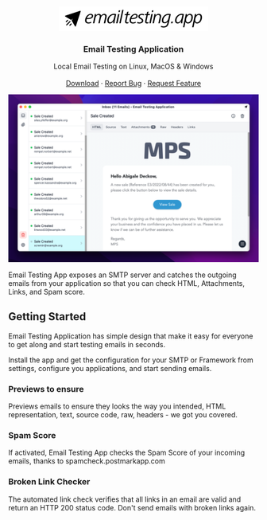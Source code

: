 <!-- Email Testing Application -->
<br />
<div align="center">
  <a href="https://github.com/tecdiary/EmailTestingApp">
    <img src="images/logo.svg" alt="ETA" width="300" height="50">
  </a>

<h3 align="center">Email Testing Application</h3>

  <p align="center">
    Local Email Testing on Linux, MacOS & Windows
    <br />
    <br />
    <a href="https://tecdiary.net/download/email-testing-app">Download</a>
    ·
    <a href="https://github.com/Tecdiary/EmailTestingApp/issues/new">Report Bug</a>
    ·
    <a href="https://github.com/Tecdiary/EmailTestingApp/discussions/new?category=general">Request Feature</a>
    <!-- ·
    <a href="https://github.com/Tecdiary/EmailTestingApp/discussions/new?category=ideas">Share Idea</a> -->
  </p>
</div>

[![App Screenshot](images/screenshot.png "App Screenshot")](https://emailtesting.app)

Email Testing App exposes an SMTP server and catches the outgoing emails from your application so that you can check HTML, Attachments, Links, and Spam score.

## Getting Started

Email Testing Application has simple design that make it easy for everyone to get along and start testing emails in seconds.

Install the app and get the configuration for your SMTP or Framework from settings, configure you applications, and start sending emails.

### Previews to ensure

Previews emails to ensure they looks the way you intended, HTML representation, text, source code, raw, headers - we got you covered.

### Spam Score

If activated, Email Testing App checks the Spam Score of your incoming emails, thanks to spamcheck.postmarkapp.com

### Broken Link Checker

The automated link check verifies that all links in an email are valid and return an HTTP 200 status code. Don't send emails with broken links again.
